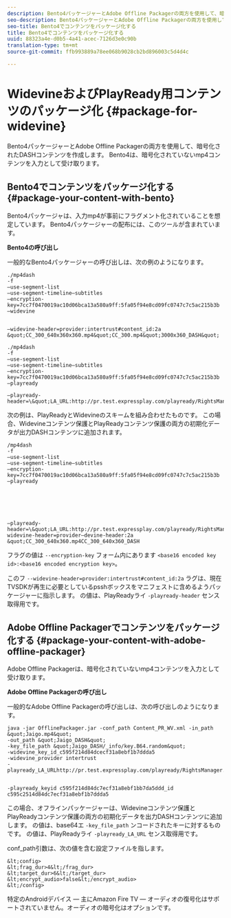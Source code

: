 ```yaml
---
description: Bento4パッケージャーとAdobe Offline Packagerの両方を使用して、暗号化されたDASHコンテンツを作成します。 Bento4は、暗号化されていないmp4コンテンツを入力として受け取ります。
seo-description: Bento4パッケージャーとAdobe Offline Packagerの両方を使用して、暗号化されたDASHコンテンツを作成します。 Bento4は、暗号化されていないmp4コンテンツを入力として受け取ります。
seo-title: Bento4でコンテンツをパッケージ化する
title: Bento4でコンテンツをパッケージ化する
uuid: 88323a4e-d0b5-4a41-acec-7126d3e0c90b
translation-type: tm+mt
source-git-commit: ffb993889a78ee068b9028cb2bd896003c5d4d4c

---
```



# WidevineおよびPlayReady用コンテンツのパッケージ化 {#package-for-widevine}

Bento4パッケージャーとAdobe Offline Packagerの両方を使用して、暗号化されたDASHコンテンツを作成します。 Bento4は、暗号化されていないmp4コンテンツを入力として受け取ります。

## Bento4でコンテンツをパッケージ化する{#package-your-content-with-bento}

Bento4パッケージャは、入力mp4が事前にフラグメント化されていることを想定しています。 Bento4パッケージャーの配布には、このツールが含まれています。

**Bento4の呼び出し**

一般的なBento4パッケージャーの呼び出しは、次の例のようになります。

    ./mp4dash
    -f
    —use-segment-list
    —use-segment-timeline—subtitles
    —encryption-key=7cc7f0470019ac10d06bca13a580a9ff:5fa05f94e8cd09fc0747c7c5ac215b3b
    —widevine
    
    
    —widevine-header=provider:intertrust#content_id:2a &quot;CC_300_640x360x360.mp4&quot;CC_300.mp4&quot;3000x360_DASH&quot;
>
    ./mp4dash
    -f
    —use-segment-list
    —use-segment-timeline—subtitles
    —encryption-key=7cc7f0470019ac10d06bca13a580a9ff:5fa05f94e8cd09fc0747c7c5ac215b3b
    —playready
    
    —playready-header=\&quot;LA_URL:http://pr.test.expressplay.com/playready/RightsManager.asmx\&quot;

次の例は、PlayReadyとWidevineのスキームを組み合わせたものです。 この場合、Widevineコンテンツ保護とPlayReadyコンテンツ保護の両方の初期化データが出力DASHコンテンツに追加されます。

    /mp4dash
    -f
    —use-segment-list
    —use-segment-timeline—subtitles
    —encryption-key=7cc7f0470019ac10d06bca13a580a9ff:5fa05f94e8cd09fc0747c7c5ac215b3b
    —playready
    
    
    
    
    
    
    —playready-header=\&quot;LA_URL:http://pr.test.expressplay.com/playready/RightsManager.asmx\&quot;devine-widevine-header=provider—devine-header:2a &quot;CC_300_640x360.mp4CC_300_640x360_DASH

フラグの値は `--encryption-key` フォーム内にあります `<base16 encoded key id>:<base16 encoded encryption key>`。

このフ `--widevine-header=provider:intertrust#content_id:2a` ラグは、現在TVSDKが再生に必要としているpsshボックスをマニフェストに含めるようパッケージャーに指示します。
の値は、PlayReadyライ `-playready-header` センス取得用です。

## Adobe Offline Packagerでコンテンツをパッケージ化する {#package-your-content-with-adobe-offline-packager}

Adobe Offline Packagerは、暗号化されていないmp4コンテンツを入力として受け取ります。

**Adobe Offline Packagerの呼び出し**

一般的なAdobe Offline Packagerの呼び出しは、次の呼び出しのようになります。

    java -jar OfflinePackager.jar -conf_path Content_PR_WV.xml -in_path &quot;Jaigo.mp4&quot;
    -out_path &quot;Jaigo_DASH&quot;
    -key_file_path &quot;Jaigo_DASH/_info/key.B64.random&quot;
    -widevine_key_id_c595f214d84dcecf31a8ebf1b7ddda5
    -widevine_provider intertrust
    -playready_LA_URLhttp://pr.test.expressplay.com/playready/RightsManager.asmx
    
    
    -playready_keyid c595f214d84dc7ecf31a8ebf1bb7da5ddd_id c595c2514d84dc7ecf31a8ebf1b7ddda5

この場合、オフラインパッケージャーは、Widevineコンテンツ保護とPlayReadyコンテンツ保護の両方の初期化データを出力DASHコンテンツに追加します。 の値は、base64エ `-key_file_path` ンコードされたキーに対するものです。 の値は、PlayReadyライ `-playready_LA_URL` センス取得用です。

conf_path引数は、次の値を含む設定ファイルを指します。

    &lt;config>
    &lt;frag_dur>4&lt;/frag_dur>
    &lt;target_dur>6&lt;/target_dur>
    &lt;encrypt_audio>false&lt;/encrypt_audio>
    &lt;/config>

特定のAndroidデバイス — 主にAmazon Fire TV — オーディオの復号化はサポートされていません。オーディオの暗号化はオプションです。
